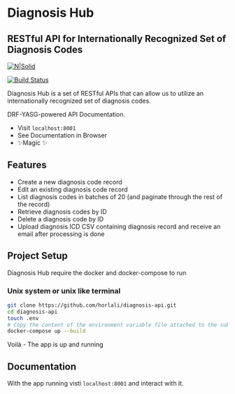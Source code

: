 # Diagnosis Hub
## RESTful API for Internationally Recognized Set of Diagnosis Codes

[![N|Solid](https://cldup.com/dTxpPi9lDf.thumb.png)](https://nodesource.com/products/nsolid)

[![Build Status](https://travis-ci.org/joemccann/dillinger.svg?branch=master)](https://travis-ci.org/joemccann/dillinger)

Diagnosis Hub is a set of RESTful APIs that can allow us to utilize an internationally recognized set of diagnosis codes.

DRF-YASG-powered API Documentation.
- Visit `localhost:8001`
- See Documentation in Browser
- ✨Magic ✨

## Features
- Create a new diagnosis code record
- Edit an existing diagnosis code record
- List diagnosis codes in batches of 20 (and paginate through the rest of the record)
- Retrieve diagnosis codes by ID
- Delete a diagnosis code by ID
- Upload diagnosis ICD CSV containing diagnosis record and receive an email after processing is done

## Project Setup
Diagnosis Hub require the docker and docker-compose to run

### Unix system or unix like terminal
```sh
git clone https://github.com/horlali/diagnosis-api.git
cd diagnosis-api
touch .env
# Copy the content of the environment variable file attached to the submission email and paste into into the .env file
docker-compose up --build
```
Voilà  - The app is up and running

## Documentation
With the app running visti `localhost:8001` and interact with it.


## 
